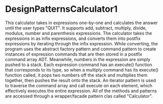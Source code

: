 # DesignPatternsCalculator1

This calculator takes in expressions one-by-one and calculates the answer until the user types "QUIT". It supports add, subtract, multiply, divide, modulus, number and parenthesis expressions. The calculator takes the expressions in as infix expressions, and converts them into postfix expressions by iterating through the infix expression. While converting, the program uses the abstract factory pattern and command pattern to create instances of expression commands that are then stored in a postfix command array ADT. Meanwhile, numbers in the expression are simply pushed to a stack. Each expression command has an execute() function that corresponds to its type, so when a multiply command has its execute() function called, it pops two numbers off the stack and multiplies them together, then pushes the result onto the stack. An iterator pattern is used to traverse the command array and call execute on each element, which effectively executes the entire expression. All of the methods and patterns are accessed through a wrapper/facade pattern clas called "Calculator".
